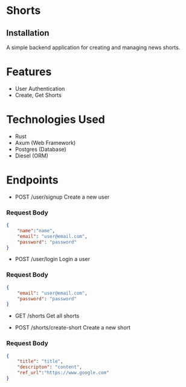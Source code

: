 # Shorts

## Installation

A simple backend application for creating and managing news shorts.

# Features

- User Authentication
- Create, Get Shorts

# Technologies Used

- Rust
- Axum (Web Framework)
- Postgres (Database)
- Diesel (ORM)

# Endpoints

- POST /user/signup
Create a new user

### Request Body
```json
{
    "name":"name",
    "email": "user@email.com",
    "password": "password"
}
```

- POST /user/login
Login a user
### Request Body
```json
{
    "email": "user@email.com",
    "password": "password"
}
```

- GET /shorts
Get all shorts

- POST /shorts/create-short
Create a new short
### Request Body
```json
{
    "title": "title",
    "descripton": "content",
    "ref_url":"https://www.google.com"
}
```